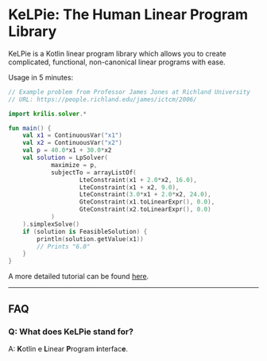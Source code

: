 # KeLPie: The Human Linear Program Library

KeLPie is a Kotlin linear program library which allows you to create complicated,
functional, non-canonical linear programs with ease.

Usage in 5 minutes:

```kotlin
// Example problem from Professor James Jones at Richland University
// URL: https://people.richland.edu/james/ictcm/2006/

import krilis.solver.*

fun main() {
    val x1 = ContinuousVar("x1")
    val x2 = ContinuousVar("x2")
    val p = 40.0*x1 + 30.0*x2
    val solution = LpSolver(
            maximize = p,
            subjectTo = arrayListOf(
                    LteConstraint(x1 + 2.0*x2, 16.0),
                    LteConstraint(x1 + x2, 9.0),
                    LteConstraint(3.0*x1 + 2.0*x2, 24.0),
                    GteConstraint(x1.toLinearExpr(), 0.0),
                    GteConstraint(x2.toLinearExpr(), 0.0)
            )
    ).simplexSolve()
    if (solution is FeasibleSolution) {
        println(solution.getValue(x1))
        // Prints "6.0"
    }
}
```

A more detailed tutorial can be found [here](docs/intro_tutorial.md).

---

## FAQ

### Q: What does KeLPie stand for?

A: **K**otlin ~~e~~ **L**inear **P**rogram **i**nterfac**e**.
